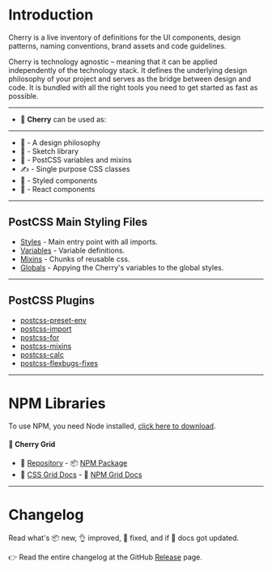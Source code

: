 # Introduction

Cherry is a live inventory of definitions for the UI components, design patterns, naming conventions, brand assets and code guidelines. 

Cherry is technology agnostic – meaning that it can be applied independently of the technology stack. It defines the underlying design philosophy of your project and serves as the bridge between design and code. It is bundled with all the right tools you need to get started as fast as possible.

---

- 🍒 **Cherry** can be used as:

---

- 🤔 - A design philosophy
- 💎 - Sketch library
- 🎨 - PostCSS variables and mixins
- ✍ - Single purpose CSS classes
- 💅 - Styled components
- 🚀 - React components

---

## PostCSS Main Styling Files

- [Styles](https://github.com/DEEP-IMPACT-AG/cherry/blob/master/src/assets/css/styles.css) - Main entry point with all imports.
- [Variables](https://github.com/DEEP-IMPACT-AG/cherry/blob/master/src/assets/css/variables.css) - Variable definitions.
- [Mixins](https://github.com/DEEP-IMPACT-AG/cherry/blob/master/src/assets/css/mixins.css) - Chunks of reusable css.
- [Globals](https://github.com/DEEP-IMPACT-AG/cherry/blob/master/src/assets/css/globals.css) - Appying the Cherry's variables to the global styles.

---

## PostCSS Plugins

- [postcss-preset-env](https://preset-env.cssdb.org/)
- [postcss-import](https://github.com/postcss/postcss-import)
- [postcss-for](https://github.com/antyakushev/postcss-for)
- [postcss-mixins](https://github.com/postcss/postcss-mixins)
- [postcss-calc](https://github.com/postcss/postcss-calc)
- [postcss-flexbugs-fixes](https://github.com/luisrudge/postcss-flexbugs-fixes)

---

# NPM Libraries
To use NPM, you need Node installed, [click here to download](https://nodejs.org/).

#### **🍒 Cherry Grid**
- 💾 [Repository](https://github.com/DEEP-IMPACT-AG/cherry-grid) - 📦 [NPM Package](https://www.npmjs.com/package/cherry-grid) 
- 📂 [CSS Grid Docs](https://cherry.design/css/cherry-grid) - 📂 [NPM Grid Docs](https://cherry.design/npm/cherry-grid)

---

# Changelog

Read what's 📦 new, 👌 improved, 🐛 fixed, and if 📖 docs got updated.

👉 Read the entire changelog at the GitHub [Release](https://github.com/DEEP-IMPACT-AG/cherry/releases) page.
